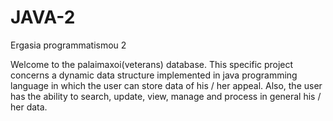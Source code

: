 # JAVA-2
Ergasia programmatismou 2

Welcome to the palaimaxoi(veterans) database. This specific project concerns a dynamic data structure implemented in java programming language in which the user can store data of his / her appeal. Also, the user has the ability to search, update, view, manage and process in general his / her data. 

